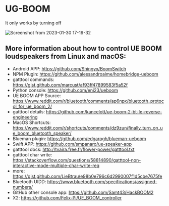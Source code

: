 # UG-BOOM

It only works by turning off

![Screenshot from 2023-01-30 17-19-32](https://user-images.githubusercontent.com/36754778/215602870-49415ebc-2af0-4260-822a-806b603ffdfe.png)

## More information about how to control UE BOOM loudspeakers from Linux and macOS:
* Android APP: https://github.com/Shingyx/BoomSwitch
* NPM Plugin: https://github.com/alessandroaime/homebridge-ueboom
* gatttool commands: https://gist.github.com/marcust/af93ff47899583f5a52f
* Python console: https://github.com/eni23/ueboom
* UE BOOM APP Source: https://www.reddit.com/r/bluetooth/comments/ap6npx/bluetooth_protocol_for_ue_boom_2/
* gatttool details: https://github.com/kancelott/ue-boom-2-bt-le-reverse-engineering
* MacOS Shortcuts: https://www.reddit.com/r/shortcuts/comments/dz9zun/finally_turn_on_ue_boom_bluetooth_speaker/
* Blueman plugin: https://github.com/edgarogh/blueman-ueboom
* Swift APP: https://github.com/smpanaro/ue-speaker-app
* gatttool docs: http://tvaira.free.fr/flower-power/gatttool.txt
* gatttool char write: https://stackoverflow.com/questions/58814890/gatttool-non-interactive-mode-multiple-char-write-req
* more: https://gist.github.com/LieBtrau/e98b0e796c6d2990007f1d5cbe7675fe
* Bluetooth UIDD: https://www.bluetooth.com/specifications/assigned-numbers/
* GitHub other console app: https://github.com/Samt43/HackBOOM2
* X2: https://github.com/Felix-Pi/UE_BOOM_controller
